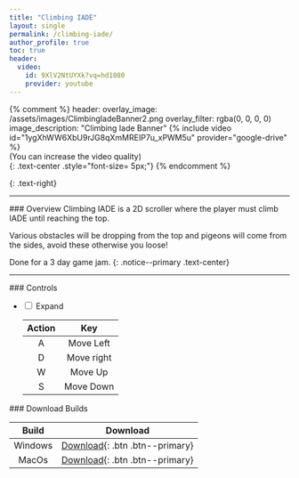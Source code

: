 ```yaml
---
title: "Climbing IADE"
layout: single
permalink: /climbing-iade/
author_profile: true
toc: true
header:
  video:
    id: 9XlV2NtUYXk?vq=hd1080
    provider: youtube
---
```

{% comment %}
header:
  overlay_image: /assets/images/ClimbingIadeBanner2.png
  overlay_filter: rgba(0, 0, 0, 0)
  image_description: "Climbing Iade Banner"
{% include video id="1ygXhWW6XbU9rJG8qXmMREIP7u_xPWM5u" provider="google-drive" %}  
(You can increase the video quality)  
{: .text-center .style="font-size= 5px;"}
{% endcomment %}

<a href="https://github.com/VascoCorreia/Climbing-Iade" target="_blank"> <i class="fab fa-brands fa-github fa-2x"></i></a>
{: .text-right}
<hr>
### Overview
Climbing IADE is a 2D scroller where the player must climb IADE until reaching the top.  

Various obstacles will be dropping from the top and pigeons will come from the sides, avoid these otherwise you loose!  

Done for a 3 day game jam.
{: .notice--primary .text-center}  

<hr>
### <i class="fa fa-solid fa-gamepad" style="color: #ae0c4e;"></i> Controls  

<ul class="accordion">
    <li>
        <input type="checkbox" name="accordion" id="first">
        <label for="first">Expand</label>
        <div class="content">
            <table>
              <thead>
                <tr>
                    <th style="text-align: center">Action</th>
                    <th style="text-align: center">Key</th>
                </tr>
              </thead>
              <tbody>
                  <tr>
                    <td style="text-align: center">A</td>
                    <td style="text-align: center">Move Left</td>
                  </tr>
                  <tr>
                    <td style="text-align: center">D</td>
                    <td style="text-align: center">Move right</td>
                  </tr>
                  <tr>
                    <td style="text-align: center">W</td>
                    <td style="text-align: center">Move Up</td>
                  </tr>
                  <tr>
                    <td style="text-align: center">S</td>
                    <td style="text-align: center">Move Down</td>
                  </tr>
               </tbody>
            </table>
        </div>
    </li>
</ul>
### <i class="fa fa-solid fa-download" style="color: #ae0c4e;"></i> Download Builds  

| Build | Download |
| :--------: | :--------: |
| Windows | [Download](https://drive.google.com/uc?export=download&id=1TMMoTTADcNaKFX6YhTk7mMv2lLA2ry_u){: .btn .btn--primary}   |
| MacOs  | [Download](https://drive.google.com/uc?export=download&id=1x8Xj9vCgC0vJ8hooV_ReoqcK6oU9yt0V){: .btn .btn--primary}   |